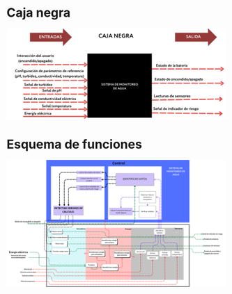 # Caja negra
![](https://github.com/GaelMilla/FdD_Equipo5/blob/main/FdD/Imagenes/caja_negra.png)
# Esquema de funciones
![](https://github.com/GaelMilla/FdD_Equipo5/blob/main/FdD/Imagenes/esquema_funciones(original).png)
